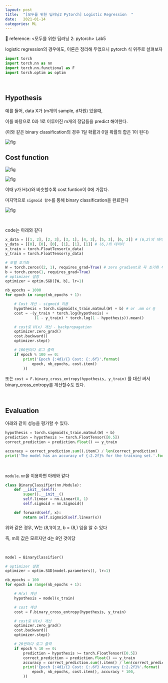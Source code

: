 ```yaml
---
layout: post
title:  "[모두를 위한 딥러닝2 Pytorch] Logistic Regression  "
date:   2021-01-14
categories: ML
---
```


🍳 reference: <모두를 위한 딥러닝 2: pytorch> Lab5

logistic regression의 경우에도, 이론은 정리해 두었으니 pytorch 식 위주로 살펴보자

```python
import torch
import torch.nn as nn
import torch.nn.functional as F
import torch.optim as optim
```

<br>

## Hypothesis

예를 들어, data X가 (m개의 sample, d차원) 있을때,

이를 바탕으로 0과 1로 이루어진 m개의 정답들을 predict 해야한다.

(이와 같은 binary classification의 경우 1일 확률과 0일 확률의 합은 1이 된다)



![fig](https://render.githubusercontent.com/render/math?math=H%28X%29%20%3D%20%5Cfrac%7B1%7D%7B1%2Be%5E%7B-W%5ET%20X%7D%7D&mode=display)

## Cost function

![fig](https://render.githubusercontent.com/render/math?math=cost%28W%29%20%3D%20-%5Cfrac%7B1%7D%7Bm%7D%20%5Csum%20y%20%5Clog%5Cleft%28H%28x%29%5Cright%29%20%2B%20%281-y%29%20%5Cleft%28%20%5Clog%281-H%28x%29%20%5Cright%29&mode=display)

![fig](https://render.githubusercontent.com/render/math?math=W%20%3A%3D%20W%20-%20%5Calpha%20%5Cfrac%7B%5Cpartial%7D%7B%5Cpartial%20W%7D%20cost%28W%29&mode=display)


이때 y가 H(x)와 비슷할수록 cost funtion이 0에 가깝다.

마지막으로 `sigmoid 함수`를 통해 binary classification을 완료한다


![fig](https://miro.medium.com/max/3268/1*a04iKNbchayCAJ7-0QlesA.png)



<br>

code는 아래와 같다


```python
x_data = [[1, 2], [2, 3], [3, 1], [4, 3], [5, 3], [6, 2]] # (6,2)의 데이터
y_data = [[0], [0], [0], [1], [1], [1]] # (6,)의 데이터
x_train = torch.FloatTensor(x_data)
y_train = torch.FloatTensor(y_data)

# 모델 초기화
W = torch.zeros((2, 1), requires_grad=True) # zero gradient로 꼭 초기화 해줘야 함
b = torch.zeros(1, requires_grad=True)
# optimizer 설정
optimizer = optim.SGD([W, b], lr=1)

nb_epochs = 1000
for epoch in range(nb_epochs + 1):

    # Cost 계산 - sigmoid 이용
    hypothesis = torch.sigmoid(x_train.matmul(W) + b) # or .mm or @
    cost = -(y_train * torch.log(hypothesis) +
             (1 - y_train) * torch.log(1 - hypothesis)).mean()

    # cost로 H(x) 개선 - backpropagation
    optimizer.zero_grad()
    cost.backward()
    optimizer.step()

    # 100번마다 로그 출력
    if epoch % 100 == 0:
        print('Epoch {:4d}/{} Cost: {:.6f}'.format(
            epoch, nb_epochs, cost.item()
        ))

```

또는 `cost = F.binary_cross_entropy(hypothesis, y_train)` 를 대신 써서 binary_cross_entropy를 계산할수도 있다.


<br>

## Evaluation

아래와 같이 성능을 평가할 수 있다.


```python
hypothesis = torch.sigmoid(x_train.matmul(W) + b)
prediction = hypothesis >= torch.FloatTensor([0.5])
correct_prediction = prediction.float() == y_train

accuracy = correct_prediction.sum().item() / len(correct_prediction)
print('The model has an accuracy of {:2.2f}% for the training set.'.format(accuracy * 100))
```

<br>


`module.nn`을 이용하면 아래와 같다


```python
class BinaryClassifier(nn.Module):
    def __init__(self):
        super().__init__()
        self.linear = nn.Linear(8, 1)
        self.sigmoid = nn.Sigmoid()

    def forward(self, x):
        return self.sigmoid(self.linear(x))
```


위와 같은 경우, W는 (8,1)이고, b = (8,) 임을 알 수 있다

즉, m의 값은 모르지만 d는 8인 것이당


<br>

```python    
model = BinaryClassifier()

# optimizer 설정
optimizer = optim.SGD(model.parameters(), lr=1)

nb_epochs = 100
for epoch in range(nb_epochs + 1):

    # H(x) 계산
    hypothesis = model(x_train)

    # cost 계산
    cost = F.binary_cross_entropy(hypothesis, y_train)

    # cost로 H(x) 개선
    optimizer.zero_grad()
    cost.backward()
    optimizer.step()

    # 20번마다 로그 출력
    if epoch % 10 == 0:
        prediction = hypothesis >= torch.FloatTensor([0.5])
        correct_prediction = prediction.float() == y_train
        accuracy = correct_prediction.sum().item() / len(correct_prediction)
        print('Epoch {:4d}/{} Cost: {:.6f} Accuracy {:2.2f}%'.format(
            epoch, nb_epochs, cost.item(), accuracy * 100,
        ))
```

